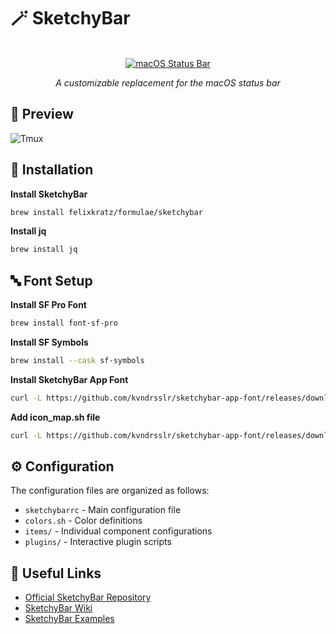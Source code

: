 # 🪄 SketchyBar

<div align="center">

<br/>
<a href="https://github.com/FelixKratz/SketchyBar"><img src="https://img.shields.io/badge/SketchyBar-macOS-C13584?style=for-the-badge&logoColor=white" alt="macOS Status Bar"/></a>

_A customizable replacement for the macOS status bar_

</div>

## 📸 Preview

![Tmux](../docs/images/sketchybar.png)

## 🚀 Installation

**Install SketchyBar**

```bash
brew install felixkratz/formulae/sketchybar
```

**Install jq**

```bash
brew install jq
```

## 🔤 Font Setup

**Install SF Pro Font**

```bash
brew install font-sf-pro
```

**Install SF Symbols**

```bash
brew install --cask sf-symbols
```

**Install SketchyBar App Font**

```bash
curl -L https://github.com/kvndrsslr/sketchybar-app-font/releases/download/v2.0.40/sketchybar-app-font.ttf -o $HOME/Library/Fonts/sketchybar-app-font.ttf
```

**Add icon_map.sh file**

```bash
curl -L https://github.com/kvndrsslr/sketchybar-app-font/releases/download/v2.0.40/icon_map.sh -o $HOME/.config/sketchybar/icon_map.sh
```

## ⚙️ Configuration

The configuration files are organized as follows:

- `sketchybarrc` - Main configuration file
- `colors.sh` - Color definitions
- `items/` - Individual component configurations
- `plugins/` - Interactive plugin scripts

## 🔗 Useful Links

- [Official SketchyBar Repository](https://github.com/FelixKratz/SketchyBar)
- [SketchyBar Wiki](https://github.com/FelixKratz/SketchyBar/wiki)
- [SketchyBar Examples](https://github.com/FelixKratz/SketchyBar/discussions/47)
